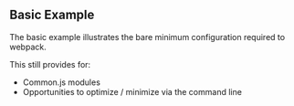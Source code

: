 ## Basic Example

The basic example illustrates the bare minimum configuration required to webpack.

This still provides for:

* Common.js modules
* Opportunities to optimize / minimize via the command line